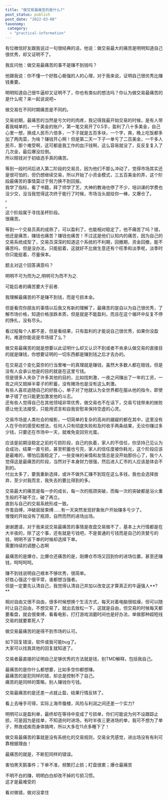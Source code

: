 ```yaml
---
title: "做交易最痛苦的是什么?"
post_status: publish
post_date: "2022-03-08"
taxonomy:
 category: 
  - "practical-information"
---
```


有位微信好友跟我说过一句很经典的话，他说：做交易最大的痛苦是明明知道自己很优秀，却又证明不了。  

我反问他：做交易最痛苦的事不是赚不到钱吗？

他跟我说：你不懂一个好胜心极强的人的心理，对于我来说，证明自己很优秀比赚钱重要。  

明明知道自己很牛逼却又证明不了，你也有类似的想法吗？你认为做交易最痛苦的是什么呢？来一起说说吧~

做交易在不同时期痛苦是不同的。  

交易初期，最痛苦的当然是亏欠时的肉疼，我记得我最开始交易的时候，是有人带着我喊单的，一千美金的账户，第一笔交易开了0.5手，盈利了八十多美金，自己心里一想，换成人民币六倍多，一下子就是五百多块，一个字，爽，晚上吃饭都多加了两肉菜，为啥？赚钱开心啊！但是第二天一下子一单亏了二百美金，一千多人民币，那个难受啊，这可都是我工作的血汗钱啊，这么容易就没了，反反复复入了几次金，最后爆没拉倒。  
所以赔钱对于初级选手真的痛苦。  

等到一段时间后进入第二阶段的交易员，因为他们不那么冲动了，觉得市场其实还是很可怕的，但仍想继续交易，所以开始了小资金模式，三五百美金的弄，这个阶段最痛苦的事情莫过于努力换不到回报。  
我学了指标，看了书籍，拜了师学了艺，大神的教诲也停了不少，培训课的学费也没少交，没当我觉得这次终于能行了时候，市场当头就给你一棒，又爆仓了。  
。  
。  
这个阶段属于寻找圣杯阶段。  
很痛苦。  

等到一个交易员真的成熟了，可以盈利了，也能相对稳定了，他不痛苦了吗？错，他还是痛苦，赚钱也痛苦？赚钱也痛苦！不过这是他们认知内的痛苦，因为自己的交易系统成型了，交易员深深的知道这个系统的不利期，回撤期，资金回撤，能不痛苦吗，但是没办法，只能挺着，这就好不比做生意还有个旺季和淡季呢，淡季时你只能挺着，尽量保本。  

题主对这个回答满意吗？

明明不可为而为之,明明可为而不为之.

可能后者的痛苦要大于前者.​

我理解最痛苦的不是赚不到钱，而是亏损本金。  

  

但是看完你朋友的事情以后我又有新的理解了，最痛苦的是自以为自己很优秀，了解市场价格，知道价格涨跌本质，但是就是不能盈利，而且在这个循环中反复不停的挣扎，没有尽头。  

  

看过程每个人都不差，但是看结果，只有盈利的才能说自己很优秀，如果你没盈利，难道你能说是市场错了么？

做交易最痛苦的就是想要以此证明什么却又认识不到或者不肯承认做交易的直接目的就是赚钱，你想要证明的一切东西都是赚到钱之后才去办的。  

在交易这个变化莫奈的行当里唯一的真理就是赚钱，虽然大多数人都在赔钱，但是没有人会承认他是的目的就是在这里亏钱。  
但是很多人夹杂了许多其他的目的，比如找刺激，一夜之间赚出了一年的工资，一夜之间又赔掉半辈子的积蓄，没有赌场也是没有这么刺激。  
有些人喜欢追随自己的好胜心，单子对了他就认为全世界都在服从他的指令，即使单子错了也只能更加激发他的斗志。  
还有些人觉得自己在其他领域非常优秀，做交易也不在话下，交易亏钱带来的挫败感让他无法接受，只能用谎言和自我安慰来保持空虚的心灵。  

交易市场是人类社会的缩影，一切简单的复杂的高尚的龌龊的都在其中，这里没有人在乎你的感受和想法，任何人只有彻底失败和及时收手两条结果，无论你赚过多少钱，只要还在市场中一天，就难免变回穷光蛋。  

应该是前期没稳定之前的亏损阶段，自己的执着，家人的不信任，你坚持己见认为会成功，结果一直亏损，甚至积蓄也亏完，家人的信任度被你耗光，这个阶段应该是最难的，哪怕后面稳定了，一些变味的亲情和友情总是没开始那份心了，我个人觉得这是最痛苦的阶段，当然对于本身财力很强，然后进入汇市的人应该是体会不到的。  
付出太多了，要我重新选择，或许不做外汇赚不到现在这么多钱，我也会选择放弃，至少对我而言，我失去的要比得到的多。  

交易最大的痛苦是每一步的成长，每一次的瓶颈突破，而每一次的突破都是浴火重生般的不破不立，破了再立。  
直到与自己的交易系统形成一致。  
作茧自缚，冲破层层束缚……有一天突然发现好象账户开始赚多亏少了。  
慢慢的开始没有了瓶颈，自然而然的进场出场。  

谢谢邀请，对于我来说交易最痛苦的事情是夜盘交易做不了，基本上大行情都是在大半夜的，除了这个事，还有就是亏钱吧，不是普通的亏钱而是自己的贪婪亏的钱，明明不该下单的时候却选择下单。  
需要持续的调整心态啊

最痛苦的是爆仓，比爆仓还痛苦的是，刚爆仓市场又回到你的进场位置，甚至还赚钱，呵呵呵呵。  

赚不到钱说明自己根本不够优秀，很简单。  
好胜心强这个很平常，谁都想当强者。  
但是一定要先认清自己，我觉得认清自己并加以改变这才算真正的牛逼强人**?**

相对自由又很不自由，很多时候想换个生活方式，每天对着电脑很枯燥，但可以随时让自己自由，不想交易了，就出去放松一下，这就是自由，但交易的时候每天都要看盘，就会很束缚，看看电影，打打游戏消磨时间也是好办法，单做那种超短线交易的就要累死人了

做交易最痛苦的是得不到市场的认可。  

如下回复错误，软件或我可能bug了。  
大家可以找我其他的回复就知道了。  

交易者最直接的证明自己足够优秀的方法就是钱，别TMD解释，包括我自己。  

最痛苦的是你什么都想要，比如多空你都想赚。  
最痛苦的是犯同样的错，却总是控制不了自己。  
痛苦的是同样的策略，别人赚钱你亏钱。  

交易最痛苦的是还差一点就止盈，结果行情反转了。  

看上去唾手可得，实际上海市蜃楼，风险与利润之间还差一个实力?

明明可以是盈利单，最终却在等待中变成了亏损单，你们可能说为何不设跟踪止损，可是因为是挂单，不知道何时进场，有时半夜三更进场的单，我可不想为了单子，熬夜成疾而身体搞垮，所以大多在11点多睡下了！

做交易最痛苦的事就是没有系统化的交易规则，交易全凭感觉，进出场没有有利可靠根据理由！

最痛苦的就是，不断犯同样的错误。  

害怕黑天鹅事件；下单不准，频繁打止损；盯盘很累；爆仓最痛苦

不明不白的赚，明明白白却改不掉的亏损习惯。  
这才是最难受的

看对做错，做对没拿住
